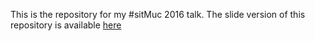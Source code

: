 This is the repository for my #sitMuc 2016 talk.
The slide version of this repository is available [here](http://ceedee666.github.io/sitmuc_2016/)
